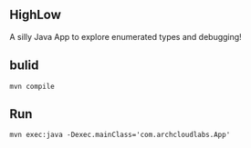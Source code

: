 ## HighLow
A silly Java App to explore enumerated types and debugging!


## bulid
```
mvn compile
```

## Run
```
mvn exec:java -Dexec.mainClass='com.archcloudlabs.App'
```